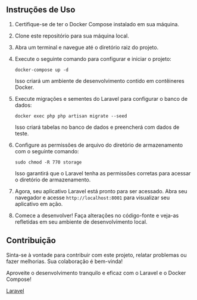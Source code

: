 ## Instruções de Uso

1. Certifique-se de ter o Docker Compose instalado em sua máquina.

2. Clone este repositório para sua máquina local.

3. Abra um terminal e navegue até o diretório raiz do projeto.

4. Execute o seguinte comando para configurar e iniciar o projeto:

    ````
    docker-compose up -d
    ````
    Isso criará um ambiente de desenvolvimento contido em contêineres Docker.

5. Execute migrações e sementes do Laravel para configurar o banco de dados:

    ````
    docker exec php php artisan migrate --seed
    ````

    Isso criará tabelas no banco de dados e preencherá com dados de teste.

6. Configure as permissões de arquivo do diretório de armazenamento com o seguinte comando:
    ````
    sudo chmod -R 770 storage
    ````

    Isso garantirá que o Laravel tenha as permissões corretas para acessar o diretório de armazenamento.

7. Agora, seu aplicativo Laravel está pronto para ser acessado. Abra seu navegador e acesse `http://localhost:8001` para visualizar seu aplicativo em ação.

8. Comece a desenvolver! Faça alterações no código-fonte e veja-as refletidas em seu ambiente de desenvolvimento local.

## Contribuição

Sinta-se à vontade para contribuir com este projeto, relatar problemas ou fazer melhorias. Sua colaboração é bem-vinda!

Aproveite o desenvolvimento tranquilo e eficaz com o Laravel e o Docker Compose!

[Laravel](https://laravel.com/docs)
